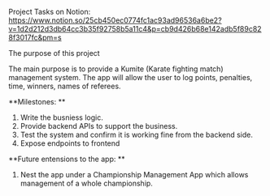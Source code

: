 Project Tasks on Notion: https://www.notion.so/25cb450ec0774fc1ac93ad96536a6be2?v=1d2d212d3db64cc3b35f92758b5a11c4&p=cb9d426b68e142adb5f89c828f3017fc&pm=s

The purpose of this project

The main purpose is to provide a Kumite (Karate fighting match) management system. 
The app will allow the user to log points, penalties, time, winners, names of referees. 

**Milestones: **
1. Write the busniess logic.
2. Provide backend APIs to support the business.
3. Test the system and confirm it is working fine from the backend side.
4. Expose endpoints to frontend

**Future entensions to the app: **
1. Nest the app under a Championship Management App which allows management of a whole championship.
